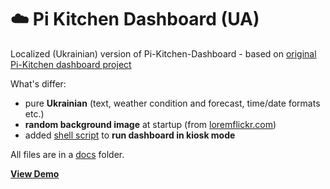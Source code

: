 #  :cloud: Pi Kitchen Dashboard (UA)
Localized (Ukrainian) version of Pi-Kitchen-Dashboard - based on [original Pi-Kitchen dashboard project](https://github.com/userexec/Pi-Kitchen-Dashboard)

What's differ:
* pure **Ukrainian** (text, weather condition and forecast, time/date formats etc.)
* **random background image** at startup (from [loremflickr.com](http://loremflickr.com))
* added [shell script](https://github.com/liketaurus/Pi-Kitchen-Dashboard-UA/blob/master/docs/run.sh) to **run dashboard in kiosk mode**

All files are in a [docs](https://github.com/liketaurus/Pi-Kitchen-Dashboard-UA/tree/master/docs) folder.

[**View Demo**](https://liketaurus.github.io/Pi-Kitchen-Dashboard-UA/skins/default/index.html)
